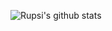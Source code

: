 ![Rupsi's github stats](https://github-readme-stats.vercel.app/api?username=rkbeatss&show_icons=true&title_color=fff&icon_color=79ff97&text_color=9f9f9f&bg_color=151515)
